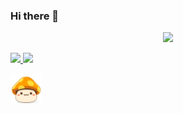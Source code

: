 ### Hi there 👋

<!--
**wudxoe/wudxoe** is a ✨ _special_ ✨ repository because its `README.md` (this file) appears on your GitHub profile.

Here are some ideas to get you started:

- 🔭 I’m currently working on ...
- 🌱 I’m currently learning ...
- 👯 I’m looking to collaborate on ...
- 🤔 I’m looking for help with ...
- 💬 Ask me about ...
- 📫 How to reach me: ...
- 😄 Pronouns: ...
- ⚡ Fun fact: ...
-->
<p align="center">
  <img src="https://capsule-render.vercel.app/api?type=waving&color=gradient&height=120&animation=fadeIn&section=footer&text=🏎🏍&fontAlign=70">
</p>

<div>
  <a href="https://wudxoe.tistory.com/">
    <img src="https://img.shields.io/badge/tistory-FF5A4A?style=for-the-badge&logo=tistory&logoColor=white" size = 100>
  </a>
  <a href="https://github.com/wudxoe/">
    <img src="https://img.shields.io/badge/github-181717?style=for-the-badge&logo=github&logoColor=white">
  </a>
</div>
<p>
  <a href="https://maplestory.nexon.com/Home/Main#close" target="_blank">
    <img src="maplestory-icon.png" width="50px" height="50px" alt="MapleStory Icon"/>
  </a>
</p>
